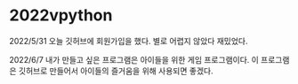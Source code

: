 # 2022vpython
2022/5/31
오늘 깃허브에 회원가입을 했다. 별로 어렵지 않았다 
재밌었다.

2022/6/7 내가 만들고 싶은 프로그램은 아이들을 위한 게임 프로그램이다. 이 프로그램은 깃허브로 만들어서 아이들의 즐거움을 위해 사용되면 좋겠다.
